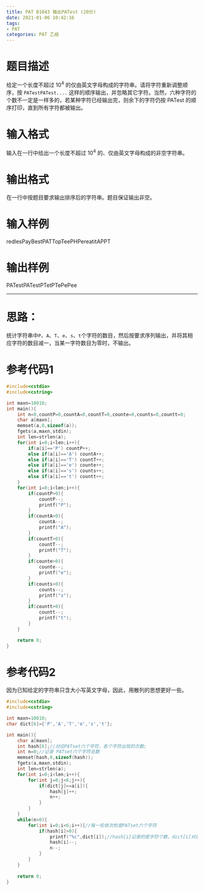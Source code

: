 ```yaml
---
title: PAT B1043 输出PATest (20分)
date: 2021-01-06 10:42:16
tags:
- PAT
categories: PAT 乙级
---
```

# 题目描述
给定一个长度不超过 10<sup>4</sup> 的仅由英文字母构成的字符串。请将字符重新调整顺序，按 `PATestPATest....` 这样的顺序输出，并忽略其它字符。当然，六种字符的个数不一定是一样多的，若某种字符已经输出完，则余下的字符仍按 PATest 的顺序打印，直到所有字符都被输出。
# 输入格式
输入在一行中给出一个长度不超过 10<sup>4</sup> 的、仅由英文字母构成的非空字符串。
# 输出格式
在一行中按题目要求输出排序后的字符串。题目保证输出非空。
# 输入样例
redlesPayBestPATTopTeePHPereatitAPPT
# 输出样例
PATestPATestPTetPTePePee
<hr/>

# 思路：
统计字符串中`P`、`A`、`T`、`e`、`s`、`t`个字符的数目，然后按要求序列输出，并将其相应字符的数目减一，当某一字符数目为零时，不输出。

# 参考代码1
```c++
#include<cstdio>
#include<cstring>

int maxn=10010;
int main(){
	int n=0,countP=0,countA=0,countT=0,counte=0,counts=0,countt=0;
	char a[maxn];
	memset(a,0,sizeof(a));
	fgets(a,maxn,stdin);
	int len=strlen(a);
	for(int i=0;i<len;i++){
		if(a[i]=='P') countP++;
		else if(a[i]=='A') countA++;
		else if(a[i]=='T') countT++;
		else if(a[i]=='e') counte++;
		else if(a[i]=='s') counts++;
		else if(a[i]=='t') countt++;	
	}
	for(int i=0;i<len;i++){
		if(countP>0){
			countP--;
			printf("P");
		}
		if(countA>0){
			countA--;
			printf("A");
		}
		if(countT>0){
			countT--;
			printf("T");
		}
		if(counte>0){
			counte--;
			printf("e");
		}
		if(counts>0){
			counts--;
			printf("s");
		}
		if(countt>0){
			countt--;
			printf("t");
		}
	}

	return 0;
} 
```
# 参考代码2
因为已知给定的字符串只含大小写英文字母，因此，用散列的思想更好一些。
```c++
#include<cstdio>
#include<cstring>

int maxn=10010;
char dict[6]={'P','A','T','e','s','t'};

int main(){
	char a[maxn];
	int hash[6];//对应PATset六个字符，各个字符出现的次数;
	int n=0;//记录 PATset六个字符总数 
	memset(hash,0,sizeof(hash));
	fgets(a,maxn,stdin);
	int len=strlen(a);
	for(int i=0;i<len;i++){
		for(int j=0;j<6;j++){
			if(dict[j]==a[i]){
				hash[j]++;
				n++; 
			}
		} 
	}
	while(n>0){
		for(int i=0;i<6;i++){//每一轮依次检查PATset六个字符
			if(hash[i]>0){ 
				printf("%c",dict[i]);//hash[i]记录的是字符个数，dict[i]对应字符内容 
				hash[i]--;
				n--;
			}
		}
	}
	
	return 0;
}
```